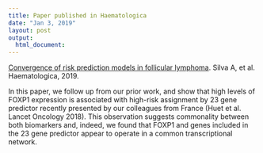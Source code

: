 ```yaml
---
title: Paper published in Haematologica
date: "Jan 3, 2019"
layout: post
output:
  html_document:
---
```


[Convergence of risk prediction models in follicular lymphoma](http://www.haematologica.org/content/early/2019/01/02/haematol.2018.209031.long). Silva A, et al. Haematologica, 2019.

In this paper, we follow up from our prior work, and show that high levels of FOXP1 expression is associated with high-risk assignment by 23 gene predictor recently presented by our colleagues from France (Huet et al. Lancet Oncology 2018). This observation suggests commonality between both biomarkers and, indeed, we found that FOXP1 and genes included in the 23 gene predictor appear to operate in a common transcriptional network.
